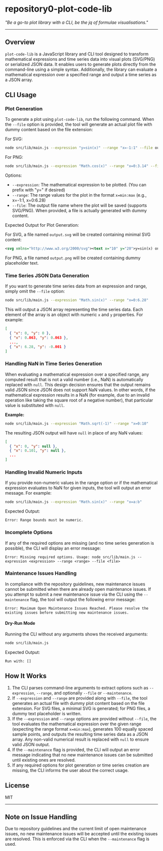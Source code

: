 # repository0-plot-code-lib

_"Be a go-to plot library with a CLI, be the jq of formulae visualisations."_

---

## Overview

`plot-code-lib` is a JavaScript library and CLI tool designed to transform mathematical expressions and time series data into visual plots (SVG/PNG) or serialized JSON data. It enables users to generate plots directly from the command-line using a simple syntax. Additionally, the library can evaluate a mathematical expression over a specified range and output a time series as a JSON array.

## CLI Usage

### Plot Generation

To generate a plot using `plot-code-lib`, run the following command. When the `--file` option is provided, the tool will generate an actual plot file with dummy content based on the file extension:

For SVG:

```bash
node src/lib/main.js --expression "y=sin(x)" --range "x=-1:1" --file output.svg
```

For PNG:

```bash
node src/lib/main.js --expression "Math.cos(x)" --range "x=0:3.14" --file output.png
```

Options:
- `--expression`: The mathematical expression to be plotted. (You can prefix with "y=" if desired)
- `--range`: The range values for the plot in the format `x=min:max` (e.g., x=-1:1, x=0:6.28)
- `--file`: The output file name where the plot will be saved (supports SVG/PNG). When provided, a file is actually generated with dummy content.

Expected Output for Plot Generation:

For SVG, a file named `output.svg` will be created containing minimal SVG content:

```xml
<svg xmlns="http://www.w3.org/2000/svg"><text x="10" y="20">y=sin(x) on x=-1:1</text></svg>
```

For PNG, a file named `output.png` will be created containing dummy placeholder text.

### Time Series JSON Data Generation

If you want to generate time series data from an expression and range, simply omit the `--file` option:

```bash
node src/lib/main.js --expression "Math.sin(x)" --range "x=0:6.28"
```

This will output a JSON array representing the time series data. Each element of the array is an object with numeric `x` and `y` properties. For example:

```json
[
  { "x": 0, "y": 0 },
  { "x": 0.063, "y": 0.063 },
  ..., 
  { "x": 6.28, "y": -0.001 }
]
```

### Handling NaN in Time Series Generation

When evaluating a mathematical expression over a specified range, any computed result that is not a valid number (i.e., NaN) is automatically replaced with `null`. This design decision ensures that the output remains valid JSON since JSON does not support NaN values. In other words, if the mathematical expression results in a NaN (for example, due to an invalid operation like taking the square root of a negative number), that particular value is substituted with `null`.

**Example:**

```bash
node src/lib/main.js --expression "Math.sqrt(-1)" --range "x=0:10"
```

The resulting JSON output will have `null` in place of any NaN values:

```json
[
  { "x": 0, "y": null },
  { "x": 0.101, "y": null },
  ...
]
```

### Handling Invalid Numeric Inputs

If you provide non-numeric values in the range option or if the mathematical expression evaluates to NaN for given inputs, the tool will output an error message. For example:

```bash
node src/lib/main.js --expression "Math.sin(x)" --range "x=a:b"
```

Expected Output:

```
Error: Range bounds must be numeric.
```

### Incomplete Options

If any of the required options are missing (and no time series generation is possible), the CLI will display an error message:

```
Error: Missing required options. Usage: node src/lib/main.js --expression <expression> --range <range> --file <file>
```

### Maintenance Issues Handling

In compliance with the repository guidelines, new maintenance issues cannot be submitted when there are already open maintenance issues. If you attempt to submit a new maintenance issue via the CLI using the `--maintenance` flag, the tool will output the following error message:

```
Error: Maximum Open Maintenance Issues Reached. Please resolve the existing issues before submitting new maintenance issues.
```

#### Dry-Run Mode

Running the CLI without any arguments shows the received arguments:

```bash
node src/lib/main.js
```

Expected Output:

```
Run with: []
```

## How It Works

1. The CLI parses command-line arguments to extract options such as `--expression`, `--range`, and optionally `--file` or `--maintenance`.
2. If `--expression` and `--range` are provided along with `--file`, the tool generates an actual file with dummy plot content based on the file extension. For SVG files, a minimal SVG is generated; for PNG files, a dummy text placeholder is written.
3. If the `--expression` and `--range` options are provided without `--file`, the tool evaluates the mathematical expression over the given range (expecting the range format `x=min:max`), generates 100 equally spaced sample points, and outputs the resulting time series data as a JSON array. Any non-valid numerical result is replaced with `null` to ensure valid JSON output.
4. If the `--maintenance` flag is provided, the CLI will output an error message indicating that no new maintenance issues can be submitted until existing ones are resolved.
5. If any required options for plot generation or time series creation are missing, the CLI informs the user about the correct usage.

## License

MIT

---

## Note on Issue Handling

Due to repository guidelines and the current limit of open maintenance issues, no new maintenance issues will be accepted until the existing issues are resolved. This is enforced via the CLI when the `--maintenance` flag is used.
